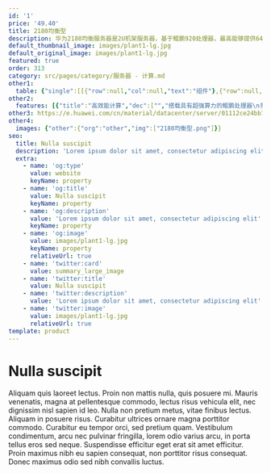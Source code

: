 ```yaml
---
id: '1'
price: '49.40'
title: 2180均衡型
description: 华为2180均衡服务器是2U机架服务器，基于鲲鹏920处理器，最高能够提供64核、2.6GHz主频的计算能力和最多14个SAS/SATA HDD或SSD硬盘。该机架服务器具有高性能、低功耗以及灵活的扩展能力等特点，适合为大数据分析、软件定义存储、Web等应用场景的工作负载进行高效加速。
default_thumbnail_image: images/plant1-lg.jpg
default_original_image: images/plant1-lg.jpg
featured: true
order: 313
category: src/pages/category/服务器 - 计算.md
other1: 
  table: {"single":[[{"row":null,"col":null,"text":"组件"},{"row":null,"col":null,"text":"规格"}],[{"row":null,"col":null,"text":"形态"},{"row":null,"col":null,"text":"2U机架服务器"}],[{"row":null,"col":null,"text":"处理器型号"},{"row":null,"col":null,"text":"1个鲲鹏920处理器"}],[{"row":null,"col":null,"text":"内存插槽"},{"row":null,"col":null,"text":"16个DDR4-2933 DIMM插槽"}],[{"row":null,"col":null,"text":"本地存储"},{"row":null,"col":null,"text":"最多14个3.5英寸SAS/SATA HDD硬盘或SAS/SATA SSD硬盘"}],[{"row":null,"col":null,"text":"RAID支持"},{"row":null,"col":null,"text":"支持RAID 0, 1, 5, 6, 10, 50, 60\n支持超级电容掉电保护"}],[{"row":null,"col":null,"text":"板载网络"},{"row":null,"col":null,"text":"1个板载网络插卡，支持4*GE电口"}],[{"row":null,"col":null,"text":"PCIe扩展"},{"row":null,"col":null,"text":"最多3个PCIe 4.0 x8或1个PCIe 4.0 x16 + 1个PCIe 4.0 x8标准插槽"}],[{"row":null,"col":null,"text":"电源"},{"row":null,"col":null,"text":"2个热插拔900W或2000W交流电源模块，支持1+1冗余"}],[{"row":null,"col":null,"text":"供电"},{"row":null,"col":null,"text":"支持100~240V AC，240V DC"}],[{"row":null,"col":null,"text":"风扇"},{"row":null,"col":null,"text":"支持4个热拔插风扇模组，支持N+1冗余"}],[{"row":null,"col":null,"text":"温度"},{"row":null,"col":null,"text":"5℃～40℃"}],[{"row":null,"col":null,"text":"尺寸(宽x深x高)"},{"row":null,"col":null,"text":"447 mm*790 mm*86.1 mm"}]]}
other2:
  features: [{"title":"高效能计算","dec":["","搭载具有超强算力的鲲鹏处理器\n多核计算架构，高效加速应用",""]},{"title":"安全可靠","dec":["","处理器及服务器芯片全自研\n17年计算工程能力铸就稳如泰山品质",""]},{"title":"开放生态","dec":["","开放计算平台，支持业界主流软件\n携手合作伙伴，共赢计算新生态",""]}]
other3: https://e.huawei.com/cn/material/datacenter/server/01112ce24bb74c2ca4d07e6abd3eaacd
other4:
  images: {"other":{"org":"other","img":["2180均衡型.png"]}}
seo:
  title: Nulla suscipit
  description: 'Lorem ipsum dolor sit amet, consectetur adipiscing elit'
  extra:
    - name: 'og:type'
      value: website
      keyName: property
    - name: 'og:title'
      value: Nulla suscipit
      keyName: property
    - name: 'og:description'
      value: 'Lorem ipsum dolor sit amet, consectetur adipiscing elit'
      keyName: property
    - name: 'og:image'
      value: images/plant1-lg.jpg
      keyName: property
      relativeUrl: true
    - name: 'twitter:card'
      value: summary_large_image
    - name: 'twitter:title'
      value: Nulla suscipit
    - name: 'twitter:description'
      value: 'Lorem ipsum dolor sit amet, consectetur adipiscing elit'
    - name: 'twitter:image'
      value: images/plant1-lg.jpg
      relativeUrl: true
template: product
---
```


# Nulla suscipit

Aliquam quis laoreet lectus. Proin non mattis nulla, quis posuere mi. Mauris venenatis, magna at pellentesque commodo, lectus risus vehicula elit, nec dignissim nisl sapien id leo. Nulla non pretium metus, vitae finibus lectus. Aliquam in posuere risus. Curabitur ultrices ornare magna porttitor commodo. Curabitur eu tempor orci, sed pretium quam. Vestibulum condimentum, arcu nec pulvinar fringilla, lorem odio varius arcu, in porta tellus eros sed neque. Suspendisse efficitur eget erat sit amet efficitur. Proin maximus nibh eu sapien consequat, non porttitor risus consequat. Donec maximus odio sed nibh convallis luctus.